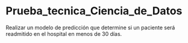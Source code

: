 # Prueba_tecnica_Ciencia_de_Datos
Realizar un modelo de predicción que determine si un paciente será readmitido en el hospital en menos de 30 días.
